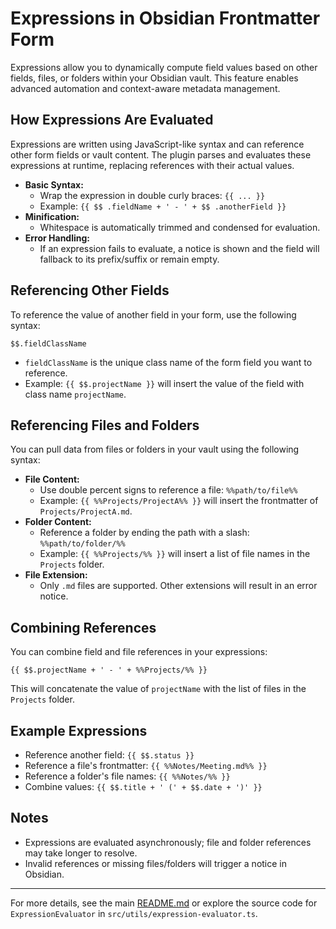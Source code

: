 # Expressions in Obsidian Frontmatter Form

Expressions allow you to dynamically compute field values based on other fields, files, or folders within your Obsidian vault. This feature enables advanced automation and context-aware metadata management.

## How Expressions Are Evaluated
Expressions are written using JavaScript-like syntax and can reference other form fields or vault content. The plugin parses and evaluates these expressions at runtime, replacing references with their actual values.

- **Basic Syntax:**
  - Wrap the expression in double curly braces: `{{ ... }}`
  - Example: `{{ $$ .fieldName + ' - ' + $$ .anotherField }}`
- **Minification:**
  - Whitespace is automatically trimmed and condensed for evaluation.
- **Error Handling:**
  - If an expression fails to evaluate, a notice is shown and the field will fallback to its prefix/suffix or remain empty.

## Referencing Other Fields
To reference the value of another field in your form, use the following syntax:

```
$$.fieldClassName
```
- `fieldClassName` is the unique class name of the form field you want to reference.
- Example: `{{ $$.projectName }}` will insert the value of the field with class name `projectName`.

## Referencing Files and Folders
You can pull data from files or folders in your vault using the following syntax:

- **File Content:**
  - Use double percent signs to reference a file: `%%path/to/file%%`
  - Example: `{{ %%Projects/ProjectA%% }}` will insert the frontmatter of `Projects/ProjectA.md`.
- **Folder Content:**
  - Reference a folder by ending the path with a slash: `%%path/to/folder/%%`
  - Example: `{{ %%Projects/%% }}` will insert a list of file names in the `Projects` folder.
- **File Extension:**
  - Only `.md` files are supported. Other extensions will result in an error notice.

## Combining References
You can combine field and file references in your expressions:

```
{{ $$.projectName + ' - ' + %%Projects/%% }}
```
This will concatenate the value of `projectName` with the list of files in the `Projects` folder.

## Example Expressions
- Reference another field: `{{ $$.status }}`
- Reference a file's frontmatter: `{{ %%Notes/Meeting.md%% }}`
- Reference a folder's file names: `{{ %%Notes/%% }}`
- Combine values: `{{ $$.title + ' (' + $$.date + ')' }}`

## Notes
- Expressions are evaluated asynchronously; file and folder references may take longer to resolve.
- Invalid references or missing files/folders will trigger a notice in Obsidian.

---
For more details, see the main [README.md](./readme.md) or explore the source code for `ExpressionEvaluator` in `src/utils/expression-evaluator.ts`.
